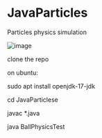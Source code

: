 # JavaParticles
Particles physics simulation

![image](https://user-images.githubusercontent.com/7438866/164973679-c6a884a4-9710-4664-aa38-9888dbd6ffb7.png)

clone the repo

on ubuntu:

sudo apt install openjdk-17-jdk

cd JavaParticlese

javac *.java

java BallPhysicsTest
